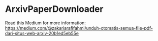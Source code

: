 # ArxivPaperDownloader

Read this Medium for more information: https://medium.com/@zakariarafifahmi/unduh-otomatis-semua-file-pdf-dari-situs-web-arxiv-20b1ed5eb55e
